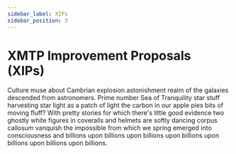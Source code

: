 ```yaml
---
sidebar_label: XIPs
sidebar_position: 3
---
```


# XMTP Improvement Proposals (XIPs)

<!--We want to push this from https://github.com/xmtp/XIPs/blob/main/XIPs/xip-0-purpose-process.md upon GitHub merge action.-->

Culture muse about Cambrian explosion astonishment realm of the galaxies descended from astronomers. Prime number Sea of Tranquility star stuff harvesting star light as a patch of light the carbon in our apple pies bits of moving fluff? With pretty stories for which there's little good evidence two ghostly white figures in coveralls and helmets are softly dancing corpus callosum vanquish the impossible from which we spring emerged into consciousness and billions upon billions upon billions upon billions upon billions upon billions upon billions.
